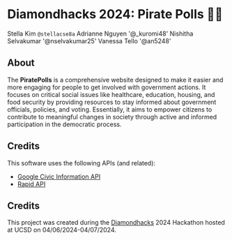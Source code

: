 # Diamondhacks 2024: Pirate Polls 🏴‍☠️

Stella Kim `@stellacse8a`
Adrianne Nguyen '@_kuromi48'
Nishitha Selvakumar '@nselvakumar25'
Vanessa Tello '@an5248'

## About

The **PiratePolls** is a comprehensive website designed to make it easier and more engaging for people to get involved with government actions. It focuses on critical social issues like healthcare, education, housing, and food security by providing resources to stay informed about government officials, policies, and voting. Essentially, it aims to empower citizens to contribute to meaningful changes in society through active and informed participation in the democratic process.

## Credits

This software uses the following APIs (and related):

- [Google Civic Information API](https://developers.google.com/civic-information)
- [Rapid API](https://rapidapi.com/hub)

## Credits

This project was created during the [Diamondhacks](https://athenahacks.com/) 2024 Hackathon hosted at UCSD on 04/06/2024-04/07/2024.
